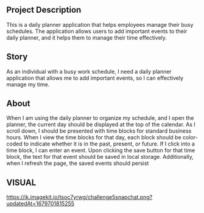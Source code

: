 ## Project Description 
This is a daily planner application that helps employees manage their busy schedules. 
The application allows users to add important events to their daily planner, and it helps them to manage their time effectively.


## Story

As an individual with a busy work schedule, I need a daily planner application that allows me to add important events, so I can effectively manage my time.

## About 

When I am using the daily planner to organize my schedule, and I open the planner, the current day should be displayed at the top of the calendar. As I scroll down, I should be presented with time blocks for standard business hours. When I view the time blocks for that day, each block should be color-coded to indicate whether it is in the past, present, or future. If I click into a time block, I can enter an event. Upon clicking the save button for that time block, the text for that event should be saved in local storage. Additionally, when I refresh the page, the saved events should persist

## VISUAL 

https://ik.imagekit.io/tsoc7yrwg/challenge5snapchat.png?updatedAt=1679701815255